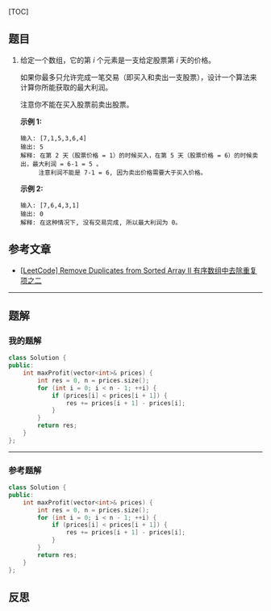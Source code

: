 [TOC]
## 题目

1. 给定一个数组，它的第 *i* 个元素是一支给定股票第 *i* 天的价格。
   
   如果你最多只允许完成一笔交易（即买入和卖出一支股票），设计一个算法来计算你所能获取的最大利润。
   
   注意你不能在买入股票前卖出股票。
   
   **示例 1:**
   
   ```
   输入: [7,1,5,3,6,4]
   输出: 5
   解释: 在第 2 天（股票价格 = 1）的时候买入，在第 5 天（股票价格 = 6）的时候卖出，最大利润 = 6-1 = 5 。
        注意利润不能是 7-1 = 6, 因为卖出价格需要大于买入价格。
   ```
   
   **示例 2:**
   
   ```
   输入: [7,6,4,3,1]
   输出: 0
   解释: 在这种情况下, 没有交易完成, 所以最大利润为 0。
   ```
   
## 参考文章


- [[LeetCode\] Remove Duplicates from Sorted Array II 有序数组中去除重复项之二](https://www.cnblogs.com/grandyang/p/4329295.html)

***
## 题解

### 我的题解

```c++
class Solution {
public:
    int maxProfit(vector<int>& prices) {
        int res = 0, n = prices.size();
        for (int i = 0; i < n - 1; ++i) {
            if (prices[i] < prices[i + 1]) {
                res += prices[i + 1] - prices[i];
            }
        }
        return res;
    }
};
```

***
### 参考题解
```c++
class Solution {
public:
    int maxProfit(vector<int>& prices) {
        int res = 0, n = prices.size();
        for (int i = 0; i < n - 1; ++i) {
            if (prices[i] < prices[i + 1]) {
                res += prices[i + 1] - prices[i];
            }
        }
        return res;
    }
};
```


## 反思



